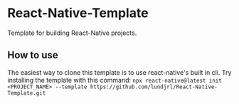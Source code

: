 # React-Native-Template
Template for building React-Native projects. 


## How to use
The easiest way to clone this template is to use react-native's built in cli. 
Try installing the template with this command: `npx react-native@latest init <PROJECT_NAME> --template https://github.com/lundjrl/React-Native-Template.git`
